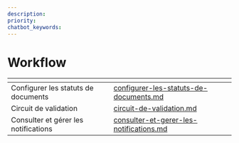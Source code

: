 ```yaml
---
description: 
priority: 
chatbot_keywords: 
---
```


# Workflow

<table data-view="cards"><thead><tr><th></th><th data-hidden data-card-target data-type="content-ref"></th></tr></thead><tbody><tr><td>Configurer les statuts de documents</td><td><a href="configurer-les-statuts-de-documents.md">configurer-les-statuts-de-documents.md</a></td></tr><tr><td>Circuit de validation</td><td><a href="circuit-de-validation.md">circuit-de-validation.md</a></td></tr><tr><td>Consulter et gérer les notifications</td><td><a href="consulter-et-gerer-les-notifications.md">consulter-et-gerer-les-notifications.md</a></td></tr></tbody></table>
